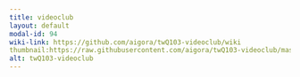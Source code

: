 ```yaml
---
title: videoclub
layout: default
modal-id: 94
wiki-link: https://github.com/aigora/twQ103-videoclub/wiki
thumbnail:https://raw.githubusercontent.com/aigora/twQ103-videoclub/master/logo .png 
alt: twQ103-videoclub
---
```

